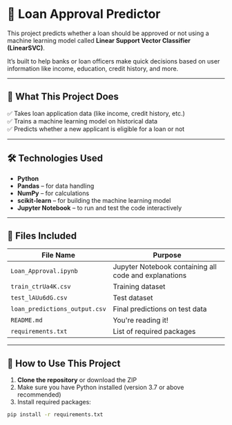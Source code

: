 # 🏦 Loan Approval Predictor

This project predicts whether a loan should be approved or not using a machine learning model called **Linear Support Vector Classifier (LinearSVC)**.

It’s built to help banks or loan officers make quick decisions based on user information like income, education, credit history, and more.

---

## 📌 What This Project Does

✅ Takes loan application data (like income, credit history, etc.)  
✅ Trains a machine learning model on historical data  
✅ Predicts whether a new applicant is eligible for a loan or not

---

## 🛠️ Technologies Used

- **Python**
- **Pandas** – for data handling
- **NumPy** – for calculations
- **scikit-learn** – for building the machine learning model
- **Jupyter Notebook** – to run and test the code interactively

---

## 📂 Files Included

| File Name                  | Purpose                                  |
|---------------------------|-------------------------------------------|
| `Loan_Approval.ipynb`     | Jupyter Notebook containing all code and explanations |
| `train_ctrUa4K.csv`       | Training dataset                          |
| `test_lAUu6dG.csv`        | Test dataset                              |
| `loan_predictions_output.csv` | Final predictions on test data      |
| `README.md`               | You're reading it!                        |
| `requirements.txt`        | List of required packages      |

---

## 🚀 How to Use This Project

1. **Clone the repository** or download the ZIP
2. Make sure you have Python installed (version 3.7 or above recommended)
3. Install required packages:

```bash
pip install -r requirements.txt
